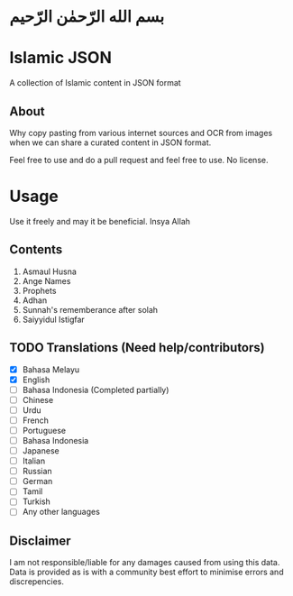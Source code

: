 # بسم الله الرّحمٰن الرّحيم

# Islamic JSON 
A collection of Islamic content in JSON format

## About
Why copy pasting from various internet sources and OCR from images when we can share a curated content in JSON format.

Feel free to use and do a pull request and feel free to use. No license.

# Usage
Use it freely and may it be beneficial. Insya Allah

## Contents
1. Asmaul Husna
2. Ange Names
3. Prophets
4. Adhan
5. Sunnah's rememberance after solah
6. Saiyyidul Istigfar

## TODO Translations (Need help/contributors) 
- [x] Bahasa Melayu
- [X] English
- [ ] Bahasa Indonesia (Completed partially)
- [ ] Chinese
- [ ] Urdu
- [ ] French
- [ ] Portuguese
- [ ] Bahasa Indonesia
- [ ] Japanese
- [ ] Italian
- [ ] Russian
- [ ] German
- [ ] Tamil
- [ ] Turkish
- [ ] Any other languages

## Disclaimer
I am not responsible/liable for any damages caused from using this data. Data is provided as is with a community best effort to minimise errors and discrepencies.
